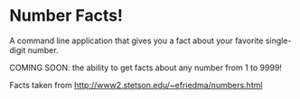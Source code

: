 Number Facts!
============

A command line application that gives you a fact about your favorite single-digit number. 

COMING SOON: the ability to get facts about any number from 1 to 9999!

Facts taken from http://www2.stetson.edu/~efriedma/numbers.html
